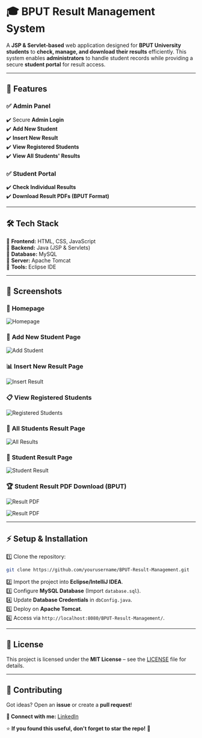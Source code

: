 

# 🎓 BPUT Result Management System  

A **JSP & Servlet-based** web application designed for **BPUT University students** to **check, manage, and download their results** efficiently. This system enables **administrators** to handle student records while providing a secure **student portal** for result access.  

---

## 🚀 Features  

### ✅ **Admin Panel**  
✔️ Secure **Admin Login**  
✔️ **Add New Student**  
✔️ **Insert New Result**  
✔️ **View Registered Students**  
✔️ **View All Students' Results**  

### ✅ **Student Portal**  
✔️ **Check Individual Results**  
✔️ **Download Result PDFs (BPUT Format)**  

---

## 🛠️ Tech Stack  

🔹 **Frontend:** HTML, CSS, JavaScript   
🔹 **Backend:** Java (JSP & Servlets)  
🔹 **Database:** MySQL  
🔹 **Server:** Apache Tomcat  
🔹 **Tools:** Eclipse IDE

---

## 📸 Screenshots  

### 🎯 **Homepage**  
![Homepage](./screenshots/HomePage.png)  

### 📝 **Add New Student Page**  
![Add Student](./screenshots/AddNewStudentPage.png)  

### 📊 **Insert New Result Page**  
![Insert Result](./screenshots/InsertNewResultPage.png)  

### 📋 **View Registered Students**  
![Registered Students](./screenshots/ViewRegisteredStudents.png)  

### 📑 **All Students Result Page**  
![All Results](./screenshots/ViewAllResults.png)  

### 📑 **Student Result Page**  
![Student Result](./screenshots/StudentResult.png)  

### 🏆 **Student Result PDF Download (BPUT)**  
![Result PDF](./screenshots/StudentResultPDF1.png)  

![Result PDF](./screenshots/StudentResultPDF2.png)  


---

## ⚡ Setup & Installation  

1️⃣ Clone the repository:  
```sh
git clone https://github.com/yourusername/BPUT-Result-Management.git
```  
2️⃣ Import the project into **Eclipse/IntelliJ IDEA**.  
3️⃣ Configure **MySQL Database** (Import `database.sql`).  
4️⃣ Update **Database Credentials** in `dbConfig.java`.  
5️⃣ Deploy on **Apache Tomcat**.  
6️⃣ Access via `http://localhost:8080/BPUT-Result-Management/`.  

---


## 📜 License  

This project is licensed under the **MIT License** – see the [LICENSE](./LICENSE) file for details.  

---

## 🤝 Contributing  
Got ideas? Open an **issue** or create a **pull request**!  

**🔗 Connect with me:** [LinkedIn](https://www.linkedin.com/in/rakesh-kumar-parida-523b55308/) 

⭐ **If you found this useful, don't forget to star the repo!** 🚀  
